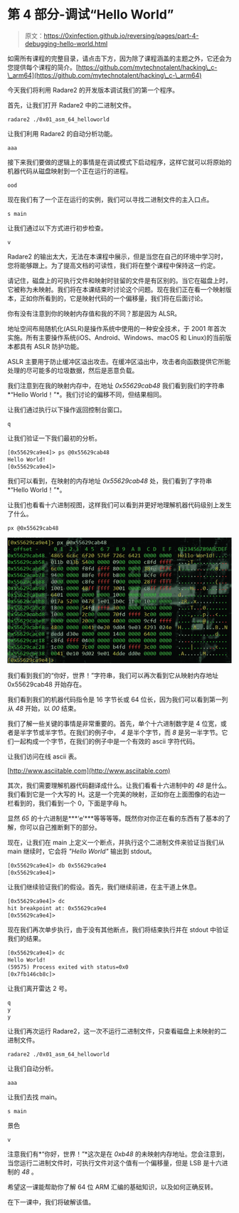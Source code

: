 # 第 4 部分-调试“Hello World”

> 原文：<https://0xinfection.github.io/reversing/pages/part-4-debugging-hello-world.html>

如需所有课程的完整目录，请点击下方，因为除了课程涵盖的主题之外，它还会为您提供每个课程的简介。[https://github.com/mytechnotalent/hacking\_c-\_arm64](https://github.com/mytechnotalent/hacking\_c-\_arm64)

今天我们将利用 Radare2 的开发版本调试我们的第一个程序。

首先，让我们打开 Radare2 中的二进制文件。

```
radare2 ./0x01_asm_64_helloworld

```

让我们利用 Radare2 的自动分析功能。

```
aaa

```

接下来我们要做的逻辑上的事情是在调试模式下启动程序，这样它就可以将原始的机器代码从磁盘映射到一个正在运行的进程。

```
ood

```

现在我们有了一个正在运行的实例，我们可以寻找二进制文件的主入口点。

```
s main

```

让我们通过以下方式进行初步检查。

```
v

```

Radare2 的输出太大，无法在本课程中展示，但是当您在自己的环境中学习时，您将能够跟上。为了提高文档的可读性，我们将在整个课程中保持这一约定。

请记住，磁盘上的可执行文件和映射时驻留的文件是有区别的。当它在磁盘上时，它被称为未映射。我们将在本课结束时讨论这个问题。现在我们正在看一个映射版本，正如你所看到的，它是映射代码的一个偏移量，我们将在后面讨论。

你有没有注意到你的映射内存值和我的不同？那是因为 ALSR。

地址空间布局随机化(ASLR)是操作系统中使用的一种安全技术，于 2001 年首次实施。所有主要操作系统(iOS、Android、Windows、macOS 和 Linux)的当前版本都具有 ASLR 防护功能。

ASLR 主要用于防止缓冲区溢出攻击。在缓冲区溢出中，攻击者向函数提供它所能处理的尽可能多的垃圾数据，然后是恶意负载。

我们注意到在我的映射内存中，在地址 *0x55629cab48* 我们看到我们的字符串*“Hello World！”*。我们讨论的偏移不同，但结果相同。

让我们通过执行以下操作返回控制台窗口。

```
q

```

让我们验证一下我们最初的分析。

```
[0x55629ca9e4]> ps @0x55629cab48
Hello World!
[0x55629ca9e4]>

```

我们可以看到，在映射的内存地址 *0x55629cab48* 处，我们看到了字符串*“Hello World！”*。

让我们也看看十六进制视图，这样我们可以看到并更好地理解机器代码级别上发生了什么。

```
px @0x55629cab48

```

![](img/5be1c3aa09f68a81e24c5a3fb991e6cd.png)

我们看到我们的“你好，世界！”字符串，我们可以再次看到它从映射内存地址 0x55629cab48 开始存在。

我们看到我们的机器代码指令是 16 字节长或 64 位长，因为我们可以看到第一列从 *48* 开始，以 *00* 结束。

我们了解一些关键的事情是非常重要的。首先，单个十六进制数字是 4 位宽，或者是半字节或半字节。在我们的例子中， *4* 是半个字节，而 *8* 是另一半字节。它们一起构成一个字节，在我们的例子中是一个有效的 ascii 字符代码。

让我们访问在线 ascii 表。

[http://www.asciitable.com](http://www.asciitable.com)

其次，我们需要理解机器代码翻译成什么。让我们看看十六进制中的 *48* 是什么。我们看到它是一个大写的 H。这是一个完美的映射，正如你在上面图像的右边一栏看到的，我们看到一个 0，下面是字母 h。

显然 *65* 的十六进制是***‘e’***等等等等。既然你对你正在看的东西有了基本的了解，你可以自己推断剩下的部分。

现在，让我们在 main 上定义一个断点，并执行这个二进制文件来验证当我们从 main 继续时，它会将 *"Hello World"* 输出到 stdout。

```
[0x55629ca9e4]> db 0x55629ca9e4
[0x55629ca9e4]>

```

让我们继续验证我们的假设。首先，我们继续前进，在主干道上休息。

```
[0x55629ca9e4]> dc
hit breakpoint at: 0x55629ca9e4
[0x55629ca9e4]>

```

现在我们再次单步执行，由于没有其他断点，我们将结束执行并在 stdout 中验证我们的结果。

```
[0x55629ca9e4]> dc
Hello World!
(59575) Process exited with status=0x0
[0x7fb146cb8c]>

```

让我们离开雷达 2 号。

```
q
y
y

```

让我们再次运行 Radare2，这一次不运行二进制文件，只查看磁盘上未映射的二进制文件。

```
radare2 ./0x01_asm_64_helloworld

```

让我们自动分析。

```
aaa

```

让我们去找 main。

```
s main

```

景色

```
v

```

注意我们有*“你好，世界！”*这次是在 *0xb48* 的未映射内存地址。您会注意到，当您运行二进制文件时，可执行文件对这个值有一个偏移量，但是 LSB 是十六进制的 *48* 。

希望这一课能帮助你了解 64 位 ARM 汇编的基础知识，以及如何正确反转。

在下一课中，我们将破解该值。